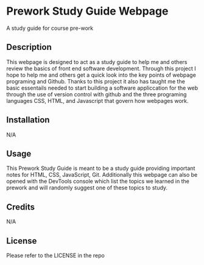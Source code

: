 # Prework Study Guide Webpage
A study guide for course pre-work

## Description

This webpage is designed to act as a study guide to help me and others review the basics of front end software development. Through this project I hope to help me and others get a quick look into the key points of webpage programing and Github. Thanks to this project it also has taught me the basic essentails needed to start building a software appliccation for the web through the use of version control with github and the three programing languages CSS, HTML, and Javascript that govern how webpages work.

## Installation

N/A

## Usage

This Prework Study Guide is meant to be a study guide providing important notes for HTML, CSS, JavaScript, Git. Additionally this webpage can also be opened with the DevTools console which list the topics we learned in the prework and will randomly suggest one of these topics to study.


## Credits

N/A

## License

Please refer to the LICENSE in the repo
